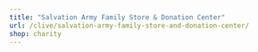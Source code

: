 ```yaml
---
title: "Salvation Army Family Store & Donation Center"
url: /clive/salvation-army-family-store-and-donation-center/
shop: charity
---
```

